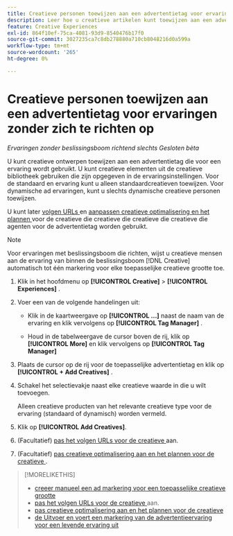 ```yaml
---
title: Creatieve personen toewijzen aan een advertentietag voor ervaringen zonder zich te richten op
description: Leer hoe u creatieve artikelen kunt toewijzen aan een advertentietag voor een bepaalde creatieve grootte.
feature: Creative Experiences
exl-id: 864f10ef-75ca-4081-93d9-8540476b17f0
source-git-commit: 3027235ca7c8db278880a710cb8048216d0a599a
workflow-type: tm+mt
source-wordcount: '265'
ht-degree: 0%

---
```


# Creatieve personen toewijzen aan een advertentietag voor ervaringen zonder zich te richten op

*Ervaringen zonder beslissingsboom richtend slechts*
*Gesloten bèta*

U kunt creatieve ontwerpen toewijzen aan een advertentietag die voor een ervaring wordt gebruikt. U kunt creatieve elementen uit de creatieve bibliotheek gebruiken die zijn opgegeven in de ervaringsinstellingen. Voor de standaard en ervaring kunt u alleen standaardcreatieven toewijzen. Voor dynamische ad ervaringen, kunt u slechts dynamische creatieve personen toewijzen.<!-- Clarify what this does. It adds the image to the experience, but how does optimization work with multiple ad tags? -->

U kunt later [ volgen URLs ](experience-tracking-urls-no-targeting.md) en [ aanpassen creatieve optimalisering en het plannen ](experience-optimization-scheduling-no-targeting.md) voor de creatieve die creatieve die creatieve die creatieve die agenten voor de advertentietag worden gebruikt.

>[!NOTE]
>
>Voor ervaringen met beslissingsboom die richten, wijst u creatieve mensen aan de ervaring van binnen de beslissingsboom [!DNL Creative] automatisch tot één markering voor elke toepasselijke creatieve grootte toe.

1. Klik in het hoofdmenu op **[!UICONTROL Creative]** > **[!UICONTROL Experiences]** .

1. Voer een van de volgende handelingen uit:

   * Klik in de kaartweergave op **[!UICONTROL ...]** naast de naam van de ervaring en klik vervolgens op **[!UICONTROL Tag Manager]** .

   * Houd in de tabelweergave de cursor boven de rij, klik op **[!UICONTROL More]** en klik vervolgens op **[!UICONTROL Tag Manager]**

1. Plaats de cursor op de rij voor de toepasselijke advertentietag en klik op **[!UICONTROL + Add Creatives]** . <!-- Tag Manager has only a list view, but no card view, as of 2/2. -->

1. Schakel het selectievakje naast elke creatieve waarde in die u wilt toevoegen.

   Alleen creatieve producten van het relevante creatieve type voor de ervaring (standaard of dynamisch) worden vermeld.

1. Klik op **[!UICONTROL Add Creatives]**.

1. (Facultatief) [ pas het volgen URLs voor de creatieve ](experience-tracking-urls-no-targeting.md) aan.

1. (Facultatief) [ pas creatieve optimalisering aan en het plannen voor de creatieve ](experience-optimization-scheduling-no-targeting.md).

>[!MORELIKETHIS]
>* [ creeer manueel een ad markering voor een toepasselijke creatieve grootte ](experience-tag-create-manually.md)
>* [ pas het volgen URLs voor de creatieve ](experience-tracking-urls-no-targeting.md) aan.
>* [ pas creatieve optimalisering aan en het plannen voor de creatieve ](experience-optimization-scheduling-no-targeting.md)
>* [ de Uitvoer en voert een markering van de advertentieervaring voor een levende ervaring uit ](experience-tag-export.md)
